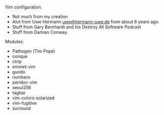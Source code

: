 Vim configuration.

- Not much from my creation
- Alot from Uwe Hermann <uwe@hermann-uwe.de> from about 8 years ago.
- Stuff from Gary Bernhardt and his Destroy All Software Podcast
- Stuff from Damian Conway.

Modules:
- Pathogen (Tim Pope)
- conque
- ctrlp
- emmet-vim
- gundo
- numbers
- perldoc-vim
- seoul256
- tagbar
- vim-colors-solarized
- vim-fugitive
- surround
